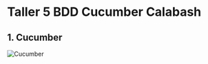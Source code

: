 # Taller 5 BDD Cucumber Calabash

## 1. Cucumber

![Cucumber](https://user-images.githubusercontent.com/60331068/75594183-e3df3e80-5a55-11ea-91be-f4a7e5bca94c.gif)
